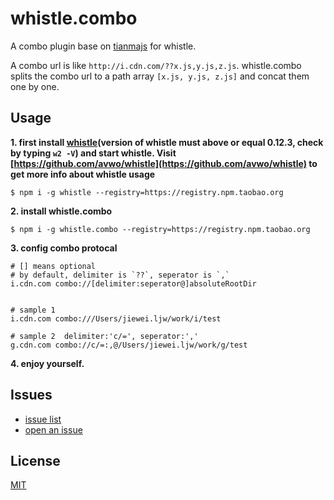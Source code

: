 # whistle.combo

A combo plugin base on [tianmajs](https://github.com/tianmajs) for whistle.

A combo url is like `http://i.cdn.com/??x.js,y.js,z.js`. whistle.combo splits the combo url to a path array `[x.js, y.js, z.js]` and concat them one by one.

## Usage

**1. first install [whistle](https://github.com/avwo/whistle)(version of whistle must above or equal 0.12.3, check by typing `w2 -V`) and start whistle. Visit [https://github.com/avwo/whistle](https://github.com/avwo/whistle) to get more info about whistle usage**

```
$ npm i -g whistle --registry=https://registry.npm.taobao.org
```

**2. install whistle.combo**

```
$ npm i -g whistle.combo --registry=https://registry.npm.taobao.org
```
    

**3. config combo protocal**

```
# [] means optional
# by default, delimiter is `??`, seperator is `,`
i.cdn.com combo://[delimiter:seperator@]absoluteRootDir


# sample 1
i.cdn.com combo:///Users/jiewei.ljw/work/i/test

# sample 2  delimiter:'c/=', seperator:','
g.cdn.com combo://c/=:,@/Users/jiewei.ljw/work/g/test
```

**4. enjoy yourself.**

## Issues
* [issue list](https://github.com/whistle-plugins/whistle.combo/issues)
* [open an issue](https://github.com/whistle-plugins/whistle.combo/issues/new)

## License
[MIT](https://github.com/whistle-plugins/whistle.combo/blob/master/LICENSE)
